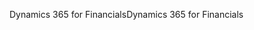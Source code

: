 <span data-ttu-id="74984-101">Dynamics 365 for Financials</span><span class="sxs-lookup"><span data-stu-id="74984-101">Dynamics 365 for Financials</span></span>